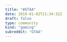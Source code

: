 ```yaml
---
title: "#GTAA"
date: 2019-01-02T21:34:32Z
draft: false
type: community
kind: "gaming"
subreddit: "GTAA"
---
```


